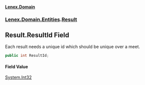 #### [Lenex.Domain](index.md 'index')
### [Lenex.Domain.Entities](Lenex.Domain.Entities.md 'Lenex.Domain.Entities').[Result](Lenex.Domain.Entities.Result.md 'Lenex.Domain.Entities.Result')

## Result.ResultId Field

Each result needs a unique id which should be unique over a meet.

```csharp
public int ResultId;
```

#### Field Value
[System.Int32](https://docs.microsoft.com/en-us/dotnet/api/System.Int32 'System.Int32')